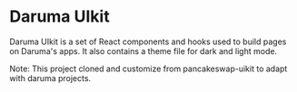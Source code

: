 # Daruma UIkit

Daruma UIkit is a set of React components and hooks used to build pages on Daruma's apps. It also contains a theme file for dark and light mode.

Note: This project cloned and customize from pancakeswap-uikit to adapt with daruma projects.